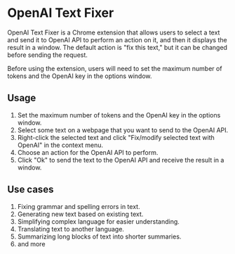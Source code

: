 # OpenAI Text Fixer

OpenAI Text Fixer is a Chrome extension that allows users to select a text and send it to OpenAI API to perform an action on it, and then it displays the result in a window. The default action is "fix this text," but it can be changed before sending the request. 

Before using the extension, users will need to set the maximum number of tokens and the OpenAI key in the options window. 

## Usage

1. Set the maximum number of tokens and the OpenAI key in the options window.
2. Select some text on a webpage that you want to send to the OpenAI API.
3. Right-click the selected text and click "Fix/modify selected text with OpenAI" in the context menu.
4. Choose an action for the OpenAI API to perform.
5. Click "Ok" to send the text to the OpenAI API and receive the result in a window.

## Use cases

1. Fixing grammar and spelling errors in text.
2. Generating new text based on existing text.
3. Simplifying complex language for easier understanding.
4. Translating text to another language.
5. Summarizing long blocks of text into shorter summaries.
6. and more
